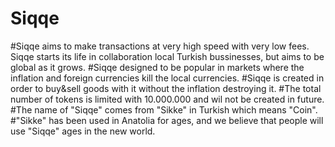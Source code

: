 # Siqqe
#Siqqe aims to make transactions at very high speed with very low fees. Siqqe starts its life in collaboration local Turkish bussinesses, but aims to be global as it grows. 
#Siqqe designed to be popular in markets where the inflation and foreign currencies kill the local currencies. 
#Siqqe is created in order to buy&sell goods with it without the inflation destroying it. 
#The total number of tokens is limited with 10.000.000 and wil not be created in future. 
#The name of "Siqqe" comes from "Sikke" in Turkish which means "Coin". 
#"Sikke" has been used in Anatolia for ages, and we believe that people will use "Siqqe" ages in the new world.
